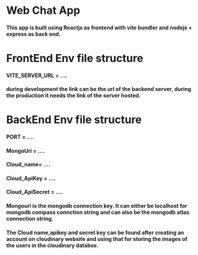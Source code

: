 # Web Chat App
#### This app is built using Reactjs as frontend with vite bundler and nodejs + express as back end.
# FrontEnd Env file structure
#### VITE_SERVER_URL = ....
#### during development the link can be the url of the backend server, during the production it needs the link of the server hosted.
# BackEnd Env file structure
#### PORT = ....
#### MongoUri = ....
#### Cloud_name= ....
#### Cloud_ApiKey = ....
#### Cloud_ApiSecret = ....
#### Mongouri is the mongodb connection key. It can either be localhost for mongodb compass connction string and can also be the mongodb atlas connection string.
#### The Cloud name,apikey and secret key can be found after creating an account on cloudinary website and using that for storing the images of the users in the cloudinary databse.
